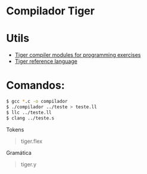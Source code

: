 # Compilador Tiger

# Utils
  - [Tiger compiler modules for programming exercises][compiler-refs]
  - [Tiger reference language][tiger-docs]

# Comandos:

```sh
$ gcc *.c -o compilador
$ ./compilador ../teste > teste.ll
$ llc ../teste.ll				
$ clang ../teste.s
```
Tokens
> tiger.flex

Gramática
> tiger.y


 [compiler-refs]: <http://www.cs.princeton.edu/~appel/modern/c/project.html>
 [tiger-docs]: <https://www.lrde.epita.fr/~tiger/tiger.html>

